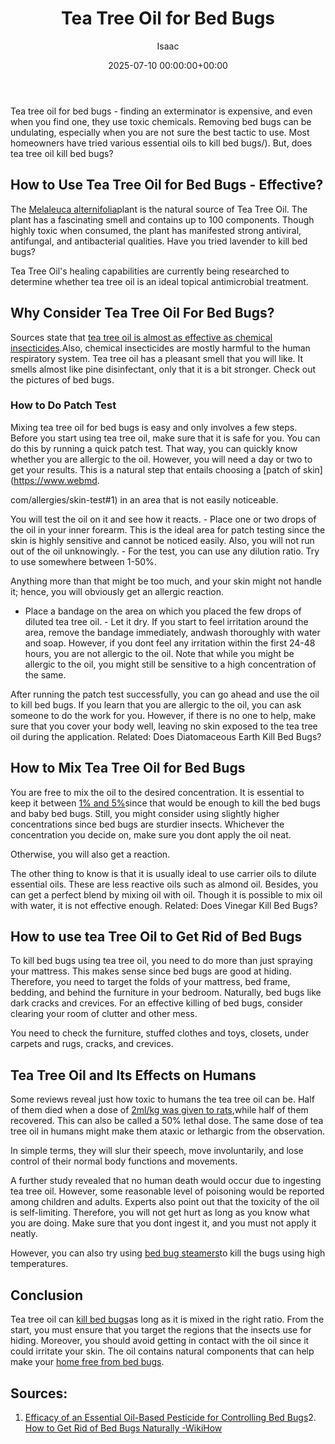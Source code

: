 ﻿---
title: Tea Tree Oil for Bed Bugs
description: Tea tree oil for bed bugs - finding an exterminator is expensive, and even when you find one, they use toxic chemicals. Removing bed bugs can be undulating,...
slug: /tea-tree-oil-for-bed-bugs/
date: 2025-07-10 00:00:00+00:00
lastmod: 2025-07-10 00:00:00+03:00
author: Isaac
categories:

- Bed Bugs

- Guide
tags:

- bed-bugs

- tea

- tree
layout: post
---

Tea tree oil for bed bugs - finding an exterminator is expensive, and even when you find one, they use toxic chemicals. Removing bed bugs can be undulating, especially when you are not sure the best tactic to use. Most homeowners have tried various essential oils to kill bed bugs/). But, does tea tree oil kill bed bugs?

##  How to Use Tea Tree Oil for Bed Bugs - Effective?

The [Melaleuca alternifolia](https://en.wikipedia.org/wiki/Melaleuca_alternifolia)plant is the natural source of Tea Tree Oil. The plant has a fascinating smell and contains up to 100 components. Though highly toxic when consumed, the plant has manifested strong antiviral, antifungal, and antibacterial qualities. Have you tried lavender to kill bed bugs?

Tea Tree Oil's healing capabilities are currently being researched to determine whether tea tree oil is an ideal topical antimicrobial treatment.

##  Why Consider Tea Tree Oil For Bed Bugs?

Sources state that [tea tree oil is almost as effective as chemical insecticides](https://www.webmd.com/vitamins/ai/ingredientmono-113/tea-tree-oil).Also, chemical insecticides are mostly harmful to the human respiratory system. Tea tree oil has a pleasant smell that you will like. It smells almost like pine disinfectant, only that it is a bit stronger. Check out the pictures of bed bugs.

###  How to Do Patch Test

Mixing tea tree oil for bed bugs is easy and only involves a few steps. Before you start using tea tree oil, make sure that it is safe for you. You can do this by running a quick patch test. That way, you can quickly know whether you are allergic to the oil. However, you will need a day or two to get your results. This is a natural step that entails choosing a [patch of skin](https://www.webmd.

com/allergies/skin-test#1) in an area that is not easily noticeable.

You will test the oil on it and see how it reacts. - Place one or two drops of the oil in your inner forearm. This is the ideal area for patch testing since the skin is highly sensitive and cannot be noticed easily. Also, you will not run out of the oil unknowingly. - For the test, you can use any dilution ratio. Try to use somewhere between 1-50%.

Anything more than that might be too much, and your skin might not handle it; hence, you will obviously get an allergic reaction.

- Place a bandage on the area on which you placed the few drops of diluted tea tree oil. - Let it dry. If you start to feel irritation around the area, remove the bandage immediately, andwash thoroughly with water and soap. However, if you dont feel any irritation within the first 24-48 hours, you are not allergic to the oil. Note that while you might be allergic to the oil, you might still be sensitive to a high concentration of the same.

After running the patch test successfully, you can go ahead and use the oil to kill bed bugs. If you learn that you are allergic to the oil, you can ask someone to do the work for you. However, if there is no one to help, make sure that you cover your body well, leaving no skin exposed to the tea tree oil during the application. Related: Does Diatomaceous Earth Kill Bed Bugs?

##  How to Mix Tea Tree Oil for Bed Bugs

You are free to mix the oil to the desired concentration. It is essential to keep it between [1% and 5%](https://www.medicalnewstoday.com/articles/262944.php)since that would be enough to kill the bed bugs and baby bed bugs. Still, you might consider using slightly higher concentrations since bed bugs are sturdier insects. Whichever the concentration you decide on, make sure you dont apply the oil neat.

Otherwise, you will also get a reaction.

The other thing to know is that it is usually ideal to use carrier oils to dilute essential oils. These are less reactive oils such as almond oil. Besides, you can get a perfect blend by mixing oil with oil. Though it is possible to mix oil with water, it is not effective enough. Related: Does Vinegar Kill Bed Bugs?

##  How to use tea Tree Oil to Get Rid of Bed Bugs

To kill bed bugs using tea tree oil, you need to do more than just spraying your mattress. This makes sense since bed bugs are good at hiding. Therefore, you need to target the folds of your mattress, bed frame, bedding, and behind the furniture in your bedroom. Naturally, bed bugs like dark cracks and crevices. For an effective killing of bed bugs, consider clearing your room of clutter and other mess.

You need to check the furniture, stuffed clothes and toys, closets, under carpets and rugs, cracks, and crevices.

##  Tea Tree Oil and Its Effects on Humans

Some reviews reveal just how toxic to humans the tea tree oil can be. Half of them died when a dose of [2ml/kg was given to rats](https://www.sciencedirect.com/topics/neuroscience/peppermint-oil),while half of them recovered. This can also be called a 50% lethal dose. The same dose of tea tree oil in humans might make them ataxic or lethargic from the observation.

In simple terms, they will slur their speech, move involuntarily, and lose control of their normal body functions and movements.

A further study revealed that no human death would occur due to ingesting tea tree oil. However, some reasonable level of poisoning would be reported among children and adults. Experts also point out that the toxicity of the oil is self-limiting. Therefore, you will not get hurt as long as you know what you are doing. Make sure that you dont ingest it, and you must not apply it neatly.

However, you can also try using [bed bug steamers](https://pestpolicy.com/best-bed-bug-steamer/)to kill the bugs using high temperatures.

##  Conclusion

Tea tree oil can [kill bed bugs](https://pestpolicy.com/dead-bed-bugs/)as long as it is mixed in the right ratio. From the start, you must ensure that you target the regions that the insects use for hiding. Moreover, you should avoid getting in contact with the oil since it could irritate your skin. The oil contains natural components that can help make your [home free from bed bugs](https://pestpolicy.com/home-remedies-for-bed-bugs/).

##  Sources:

1. [Efficacy of an Essential Oil-Based Pesticide for Controlling Bed Bugs](https://www.ncbi.nlm.nih.gov/pmc/articles/PMC4592615/)2. [How to Get Rid of Bed Bugs Naturally -WikiHow](https://www.wikihow.com/Get-Rid-of-Bed-Bugs-Naturally)
